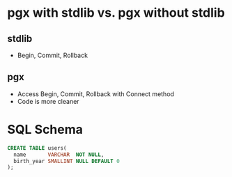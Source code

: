 # pgx with stdlib vs. pgx without stdlib

## stdlib
- Begin, Commit, Rollback

## pgx
- Access Begin, Commit, Rollback with Connect method
- Code is more cleaner

# SQL Schema
```sql
CREATE TABLE users(
  name       VARCHAR  NOT NULL,
  birth_year SMALLINT NULL DEFAULT 0
);
```
